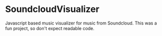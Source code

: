 # SoundcloudVisualizer
Javascript based music visualizer for music from Soundcloud. This was a fun project, so don't expect readable code.
